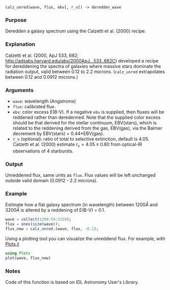 ```
calz_unred(wave, flux, ebv[, r_v]) -> deredden_wave
```

### Purpose

Deredden a galaxy spectrum using the Calzetti et al. (2000) recipe.

### Explanation

Calzetti et al.  (2000, ApJ 533, 682; http://adsabs.harvard.edu/abs/2000ApJ...533..682C) developed a recipe for dereddening the spectra of galaxies where massive stars dominate the radiation output, valid between $0.12$ to $2.2$ microns.  (`calz_unred` extrapolates between $0.12$ and $0.0912$ microns.)

### Arguments

  * `wave`: wavelength (Angstroms)
  * `flux`: calibrated flux.
  * `ebv`: color excess E(B-V).  If a negative `ebv` is supplied, then fluxes will be reddened rather than deredenned.  Note that the supplied color excess should be that derived for the stellar continuum, EBV(stars), which is related to the reddening derived from the gas, EBV(gas), via the Balmer decrement by EBV(stars) = 0.44*EBV(gas).
  * `r_v` (optional): ratio of total to selective extinction, default is 4.05.  Calzetti et al. (2000) estimate $r_v = 4.05 ± 0.80$ from optical-IR observations of 4 starbursts.

### Output

Unreddened flux, same units as `flux`.  Flux values will be left unchanged outside valid domain ($0.0912$ - $2.2$ microns).

### Example

Estimate how a flat galaxy spectrum (in wavelength) between $1200 Å$ and $3200 Å$ is altered by a reddening of E(B-V) = 0.1.

```julia
wave = collect(1200:50:3150);
flux = ones(size(wave));
flux_new = calz_unred.(wave, flux, -0.1);
```

Using a plotting tool you can visualize the unreddend flux.  For example, with [Plots.jl](https://github.com/JuliaPlots/Plots.jl)

```julia
using Plots
plot(wave, flux_new)
```

### Notes

Code of this function is based on IDL Astronomy User's Library.
